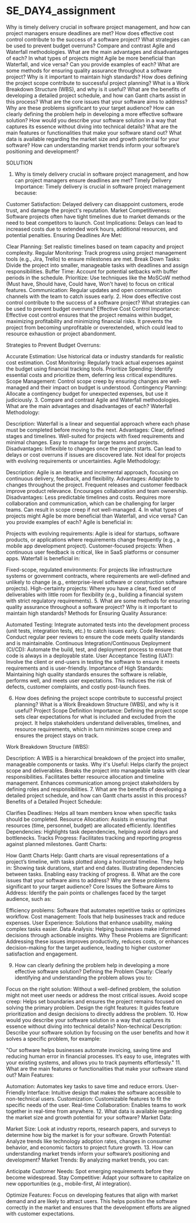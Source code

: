 # SE_DAY4_assignment
Why is timely delivery crucial in software project management, and how can project managers ensure deadlines are met?
How does effective cost control contribute to the success of a software project? What strategies can be used to prevent budget overruns?
Compare and contrast Agile and Waterfall methodologies. What are the main advantages and disadvantages of each?
In what types of projects might Agile be more beneficial than Waterfall, and vice versa? Can you provide examples of each?
What are some methods for ensuring quality assurance throughout a software project? Why is it important to maintain high standards?
How does defining the project scope contribute to successful project planning? What is a Work Breakdown Structure (WBS), and why is it useful?
What are the benefits of developing a detailed project schedule, and how can Gantt charts assist in this process?
What are the core issues that your software aims to address? Why are these problems significant to your target audience?
How can clearly defining the problem help in developing a more effective software solution?
How would you describe your software solution in a way that captures its essence without diving into technical details?
What are the main features or functionalities that make your software stand out?
What data is available regarding the market size and growth potential for your software?
How can understanding market trends inform your software’s positioning and development?

SOLUTION
1. Why is timely delivery crucial in software project management, and how can project managers ensure deadlines are met?
Timely Delivery Importance: Timely delivery is crucial in software project management because:

Customer Satisfaction: Delayed delivery can disappoint customers, erode trust, and damage the project's reputation.
Market Competitiveness: Software projects often have tight timelines due to market demands or the need to beat competitors to launch.
Cost Implications: Delays can lead to increased costs due to extended work hours, additional resources, and potential penalties.
Ensuring Deadlines Are Met:

Clear Planning: Set realistic timelines based on team capacity and project complexity.
Regular Monitoring: Track progress using project management tools (e.g., Jira, Trello) to ensure milestones are met.
Break Down Tasks: Divide the project into smaller, manageable tasks with deadlines and assign responsibilities.
Buffer Time: Account for potential setbacks with buffer periods in the schedule.
Prioritize: Use techniques like the MoSCoW method (Must have, Should have, Could have, Won't have) to focus on critical features.
Communication: Regular updates and open communication channels with the team to catch issues early.
2. How does effective cost control contribute to the success of a software project? What strategies can be used to prevent budget overruns?
Effective Cost Control Importance: Effective cost control ensures that the project remains within budget, maximizing profitability and minimizing financial risks. It prevents the project from becoming unprofitable or overextended, which could lead to resource exhaustion or project abandonment.

Strategies to Prevent Budget Overruns:

Accurate Estimation: Use historical data or industry standards for realistic cost estimation.
Cost Monitoring: Regularly track actual expenses against the budget using financial tracking tools.
Prioritize Spending: Identify essential costs and prioritize them, deferring less critical expenditures.
Scope Management: Control scope creep by ensuring changes are well-managed and their impact on budget is understood.
Contingency Planning: Allocate a contingency budget for unexpected expenses, but use it judiciously.
3. Compare and contrast Agile and Waterfall methodologies. What are the main advantages and disadvantages of each?
Waterfall Methodology:

Description: Waterfall is a linear and sequential approach where each phase must be completed before moving to the next.
Advantages:
Clear, defined stages and timelines.
Well-suited for projects with fixed requirements and minimal changes.
Easy to manage for large teams and projects.
Disadvantages:
Inflexible to changes once the project starts.
Can lead to delays or cost overruns if issues are discovered late.
Not ideal for projects with evolving requirements or uncertainties.
Agile Methodology:

Description: Agile is an iterative and incremental approach, focusing on continuous delivery, feedback, and flexibility.
Advantages:
Adaptable to changes throughout the project.
Frequent releases and customer feedback improve product relevance.
Encourages collaboration and team ownership.
Disadvantages:
Less predictable timelines and costs.
Requires more collaboration and communication, which can be challenging for larger teams.
Can result in scope creep if not well-managed.
4. In what types of projects might Agile be more beneficial than Waterfall, and vice versa? Can you provide examples of each?
Agile is beneficial in:

Projects with evolving requirements: Agile is ideal for startups, software products, or applications where requirements change frequently (e.g., a mobile app development project).
Customer-focused projects: When continuous user feedback is critical, like in SaaS platforms or consumer apps.
Waterfall is beneficial in:

Fixed-scope, regulated environments: For projects like infrastructure systems or government contracts, where requirements are well-defined and unlikely to change (e.g., enterprise-level software or construction software projects).
High-certainty projects: Where you have a clear, fixed set of deliverables with little room for flexibility (e.g., building a financial system with strict regulatory requirements).
5. What are some methods for ensuring quality assurance throughout a software project? Why is it important to maintain high standards?
Methods for Ensuring Quality Assurance:

Automated Testing: Integrate automated tests into the development process (unit tests, integration tests, etc.) to catch issues early.
Code Reviews: Conduct regular peer reviews to ensure the code meets quality standards and is maintainable.
Continuous Integration/Continuous Deployment (CI/CD): Automate the build, test, and deployment process to ensure that code is always in a deployable state.
User Acceptance Testing (UAT): Involve the client or end-users in testing the software to ensure it meets requirements and is user-friendly.
Importance of High Standards: Maintaining high quality standards ensures the software is reliable, performs well, and meets user expectations. This reduces the risk of defects, customer complaints, and costly post-launch fixes.

6. How does defining the project scope contribute to successful project planning? What is a Work Breakdown Structure (WBS), and why is it useful?
Project Scope Definition Importance: Defining the project scope sets clear expectations for what is included and excluded from the project. It helps stakeholders understand deliverables, timelines, and resource requirements, which in turn minimizes scope creep and ensures the project stays on track.

Work Breakdown Structure (WBS):

Description: A WBS is a hierarchical breakdown of the project into smaller, manageable components or tasks.
Why it's Useful:
Helps clarify the project scope and deliverables.
Breaks the project into manageable tasks with clear responsibilities.
Facilitates better resource allocation and timeline management.
Enhances communication among project stakeholders by defining roles and responsibilities.
7. What are the benefits of developing a detailed project schedule, and how can Gantt charts assist in this process?
Benefits of a Detailed Project Schedule:

Clarifies Deadlines: Helps all team members know when specific tasks should be completed.
Resource Allocation: Assists in ensuring that resources (time, personnel, budget) are allocated efficiently.
Identifies Dependencies: Highlights task dependencies, helping avoid delays and bottlenecks.
Tracks Progress: Facilitates tracking and reporting progress against planned milestones.
Gantt Charts:

How Gantt Charts Help: Gantt charts are visual representations of a project’s timeline, with tasks plotted along a horizontal timeline. They help in:
Showing task durations, start and end dates.
Illustrating dependencies between tasks.
Enabling easy tracking of progress.
8. What are the core issues that your software aims to address? Why are these problems significant to your target audience?
Core Issues the Software Aims to Address: Identify the pain points or challenges faced by the target audience, such as:

Efficiency problems: Software that automates repetitive tasks or optimizes workflow.
Cost management: Tools that help businesses track and reduce expenses.
User Experience: Solutions that enhance usability, making complex tasks easier.
Data Analysis: Helping businesses make informed decisions through actionable insights.
Why These Problems are Significant: Addressing these issues improves productivity, reduces costs, or enhances decision-making for the target audience, leading to higher customer satisfaction and engagement.

9. How can clearly defining the problem help in developing a more effective software solution?
Defining the Problem Clearly: Clearly identifying and understanding the problem allows you to:

Focus on the right solution: Without a well-defined problem, the solution might not meet user needs or address the most critical issues.
Avoid scope creep: Helps set boundaries and ensures the project remains focused on solving the primary problem.
Design the right features: It guides feature prioritization and design decisions to directly address the problem.
10. How would you describe your software solution in a way that captures its essence without diving into technical details?
Non-technical Description: Describe your software solution by focusing on the user benefits and how it solves a specific problem, for example:

"Our software helps businesses automate invoicing, saving time and reducing human error in financial processes. It’s easy to use, integrates with your existing systems, and allows you to track payments effortlessly."
11. What are the main features or functionalities that make your software stand out?
Main Features:

Automation: Automates key tasks to save time and reduce errors.
User-Friendly Interface: Intuitive design that makes the software accessible to non-technical users.
Customization: Customizable features to fit the specific needs of the user.
Real-time Collaboration: Enables teams to work together in real-time from anywhere.
12. What data is available regarding the market size and growth potential for your software?
Market Data:

Market Size: Look at industry reports, research papers, and surveys to determine how big the market is for your software.
Growth Potential: Analyze trends like technology adoption rates, changes in consumer behavior, and economic factors to project future growth.
13. How can understanding market trends inform your software’s positioning and development?
Market Trends: By analyzing market trends, you can:

Anticipate Customer Needs: Spot emerging requirements before they become widespread.
Stay Competitive: Adapt your software to capitalize on new opportunities (e.g., mobile-first, AI
integration).

Optimize Features: Focus on developing features that align with market demand and are likely to attract users.
This helps position the software correctly in the market and ensures that the development efforts are aligned with customer expectations.
